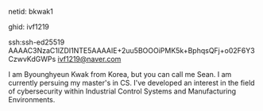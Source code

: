 netid: bkwak1

ghid: ivf1219

ssh:ssh-ed25519 AAAAC3NzaC1lZDI1NTE5AAAAIE+2uu5BOOOiPMK5k+BphqsQFj+o02F6Y3CzwvKdGWPs ivf1219@naver.com

I am Byounghyeun Kwak from Korea, but you can call me Sean. I am currently persuing my master's in CS. 
I've developed an interest in the field of cybersecurity within Industrial Control Systems and Manufacturing Environments.
